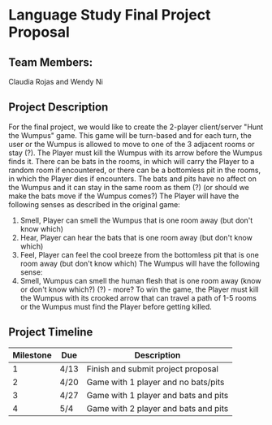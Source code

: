 # Language Study Final Project Proposal
## Team Members:
Claudia Rojas and Wendy Ni

## Project Description
For the final project, we would like to create the 2-player client/server "Hunt the Wumpus" game. This game will be turn-based and for each turn, the user or the Wumpus is allowed to move to one of the 3 adjacent rooms or stay (?). The Player must kill the Wumpus with its arrow before the Wumpus finds it. There can be bats in the rooms, in which will carry the Player to a random room if encountered, or there can be a bottomless pit in the rooms, in which the Player dies if encounters. The bats and pits have no affect on the Wumpus and it can stay in the same room as them (?) (or should we make the bats move if the Wumpus comes?)
The Player will have the following senses as described in the original game:
1. Smell, Player can smell the Wumpus that is one room away (but don't know which)
2. Hear, Player can hear the bats that is one room away (but don't know which)
3. Feel, Player can feel the cool breeze from the bottomless pit that is one room away (but don't know which)
The Wumpus will have the following sense:
1. Smell, Wumpus can smell the human flesh that is one room away (know or don't know which?)
(?) - more?
To win the game, the Player must kill the Wumpus with its crooked arrow that can travel a path of 1-5 rooms or the Wumpus must find the Player before getting killed.

## Project Timeline
| Milestone | Due  | Description                          |
| --------- | ---- | ------------------------------------ |
| 1         | 4/13 | Finish and submit project proposal   |
| 2         | 4/20 | Game with 1 player and no bats/pits  |
| 3         | 4/27 | Game with 1 player and bats and pits |
| 4         | 5/4  | Game with 2 player and bats and pits |
